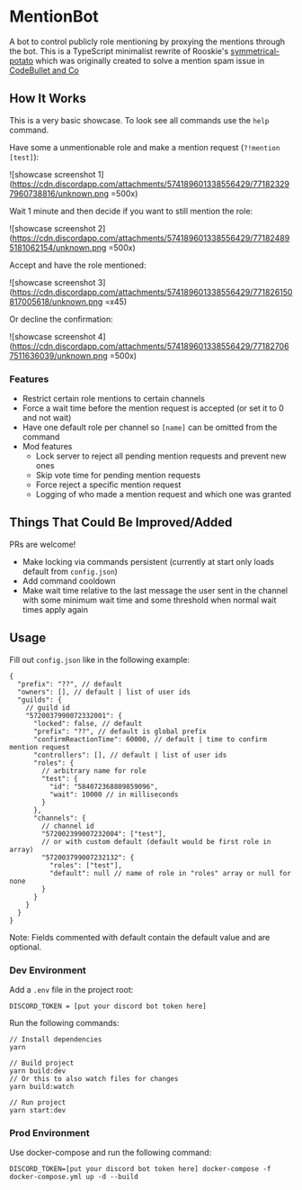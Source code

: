 # MentionBot

A bot to control publicly role mentioning by proxying the mentions through the bot. This is a
TypeScript minimalist rewrite of Rooskie's
[symmetrical-potato](https://github.com/GalaxySH/symmetrical-potato) which was originally created to
solve a mention spam issue in [CodeBullet and Co](https://discord.gg/3wTEZkh)

## How It Works

This is a very basic showcase. To look see all commands use the `help` command.

Have some a unmentionable role and make a mention request (`?!mention [test]`):

![showcase screenshot 1](https://cdn.discordapp.com/attachments/574189601338556429/771823297960738816/unknown.png =500x)

Wait 1 minute and then decide if you want to still mention the role:

![showcase screenshot 2](https://cdn.discordapp.com/attachments/574189601338556429/771824895181062154/unknown.png =500x)

Accept and have the role mentioned:

![showcase screenshot 3](https://cdn.discordapp.com/attachments/574189601338556429/771826150817005618/unknown.png =x45)

Or decline the confirmation:

![showcase screenshot 4](https://cdn.discordapp.com/attachments/574189601338556429/771827067511636039/unknown.png =500x)

### Features

- Restrict certain role mentions to certain channels
- Force a wait time before the mention request is accepted (or set it to 0 and not wait)
- Have one default role per channel so `[name]` can be omitted from the command
- Mod features
  - Lock server to reject all pending mention requests and prevent new ones
  - Skip vote time for pending mention requests
  - Force reject a specific mention request
  - Logging of who made a mention request and which one was granted

## Things That Could Be Improved/Added

PRs are welcome!

- Make locking via commands persistent (currently at start only loads default from `config.json`)
- Add command cooldown
- Make wait time relative to the last message the user sent in the channel with some minimum wait
  time and some threshold when normal wait times apply again

## Usage

Fill out `config.json` like in the following example:

```jsonc
{
  "prefix": "??", // default
  "owners": [], // default | list of user ids
  "guilds": {
    // guild id
    "5720037990072332001": {
      "locked": false, // default
      "prefix": "??", // default is global prefix
      "confirmReactionTime": 60000, // default | time to confirm mention request
      "controllers": [], // default | list of user ids
      "roles": {
        // arbitrary name for role
        "test": {
          "id": "584072368809859096",
          "wait": 10000 // in milliseconds
        }
      },
      "channels": {
        // channel id
        "572002399007232004": ["test"],
        // or with custom default (default would be first role in array)
        "572003799007232132": {
          "roles": ["test"],
          "default": null // name of role in "roles" array or null for none
        }
      }
    }
  }
}
```

Note: Fields commented with default contain the default value and are optional.

### Dev Environment

Add a `.env` file in the project root:

```env
DISCORD_TOKEN = [put your discord bot token here]
```

Run the following commands:

```bsh
// Install dependencies
yarn

// Build project
yarn build:dev
// Or this to also watch files for changes
yarn build:watch

// Run project
yarn start:dev
```

### Prod Environment

Use docker-compose and run the following command:

```terminal
DISCORD_TOKEN=[put your discord bot token here] docker-compose -f docker-compose.yml up -d --build
```
